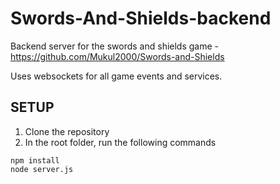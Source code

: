 # Swords-And-Shields-backend
Backend server for the swords and shields game - https://github.com/Mukul2000/Swords-and-Shields

Uses websockets for all game events and services.

## SETUP

1. Clone the repository
2. In the root folder, run the following commands
```console
npm install
node server.js
```

